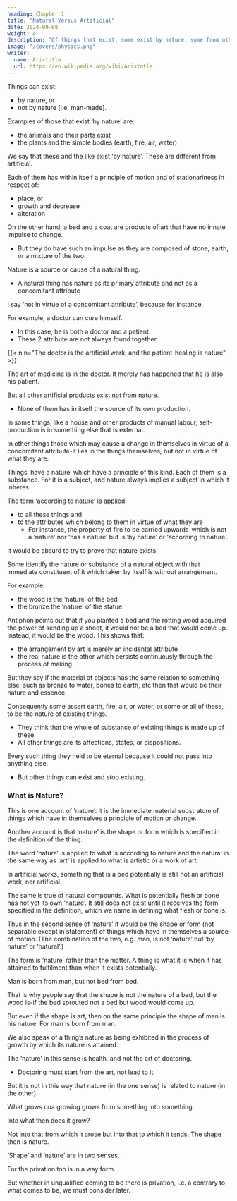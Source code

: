 ```yaml
---
heading: Chapter 1
title: "Natural Versus Artificial"
date: 2024-09-08
weight: 4
description: "Of things that exist, some exist by nature, some from other causes."
image: "/covers/physics.png"
writer:
  name: Aristotle 
  url: https://en.wikipedia.org/wiki/Aristotle
---
```



Things can exist:
- by nature, or
- not by nature [i.e. man-made].

Examples of those that exist ‘by nature’ are:
- the animals and their parts exist
- the plants and the simple bodies (earth, fire, air, water)

We say that these and the like exist ‘by nature’. These are different from artificial. 

<!-- These have features which differentiate them from the things that are not constituted by nature. -->

Each of them has within itself a principle of motion and of stationariness in respect of:
- place, or
- growth and decrease
- alteration

On the other hand, a bed and a coat are products of art that have no innate impulse to change.
- But they do have such an impulse as they are composed of stone, earth, or a mixture of the
two.
<!-- qua receiving these designations i.e. in so far as they   -->

Nature is a source or cause of a natural thing. 
- A natural thing has nature as its primary attribute and not as a concomitant attribute

<!-- an existing-thing being moved and of an existing-thing at rest. -->

  <!-- in that to which it belongs primarily, in virtue of itself and not in virtue of a concomitant attribute. -->

I say ‘not in virtue of a concomitant attribute’, because for instance, 

For example, a doctor can cure himself. 
- In this case, he is both a doctor and a patient. 
- These 2 attribute are not always found together.

{{< n n="The doctor is the artificial work, and the patient-healing is nature" >}}

The art of medicine is in the doctor. It merely has happened that he is also his patient.

<!-- Nevertheless it is not in so far as he is a patient that he possesses :  -->

 <!-- the same man is doctor and patient-and that is why these attributes are not always . So it is with -->

But all other artificial products exist not from nature. 
- None of them has in itself the source of its own production. 

In some things, like a house and other products of manual labour, self-production is in something else that is external. 

In other things those which may cause a change in themselves in virtue of a concomitant attribute-it lies in the things themselves, but not in virtue of what they are.

Things ‘have a nature’ which have a principle of this kind. Each of them is a substance. For it is a subject, and nature always implies a subject in which it inheres.

The term ‘according to nature’ is applied:
- to all these things and
- to the attributes which belong to them in virtue of what they are
  - For instance, the property of fire to be carried upwards-which is not a ‘nature’ nor ‘has a nature’ but is ‘by nature’ or ‘according to nature’.

<!-- What nature is, then, and the meaning of the terms ‘by nature’ and ‘according to nature’,
has been stated.  -->

It would be absurd to try to prove that nature exists.

<!-- It is obvious that there are many things of this kind, and to prove what is obvious by what is not is
the mark of a man who is unable to distinguish what is selfevident from what is not.

(This state of mind is clearly possible. 

A man blind from birth might reason about
colours. Presumably therefore such persons must be talking about words without any
thought to correspond.)  -->

Some identify the nature or substance of a natural object with that immediate constituent of it which taken by itself is without arrangement. 

For example:
- the wood is the ‘nature’ of the bed
- the bronze the ‘nature’ of the statue

Antiphon points out that if you planted a bed and the rotting wood acquired the power of sending up a shoot, it would not be a bed that would come up. Instead, it would be the wood. This shows that:
- the arrangement by art is merely an incidental attribute
- the real nature is the other which persists continuously through the process of making.

But they say if the material of objects has the same relation to something else, such as bronze to water, bones to earth, etc then that would be their nature and essence.

Consequently some assert earth, fire, air, or water, or some or all of these, to be the nature of existing things. 
- They think that the whole of substance of existing things is made up of these.
- All other things are its affections, states, or dispositions.
<!-- For whatever any one of them supposed to have this character whether one thing or more than one thing-this or these he declared to be . -->

Every such thing they held to be eternal because it could not pass into anything else.
- But other things can exist and stop existing. 


### What is Nature?

This is one account of ‘nature’: it is the immediate material substratum of things which have in themselves a principle of motion or change. 

Another account is that ‘nature’ is the shape or form which is specified in the definition of the thing.

The word ‘nature’ is applied to what is according to nature and the natural in the same way as ‘art’ is applied to what is artistic or a work of art. 

In artificial works, something that is a bed potentially is still not an artificial work, nor artificial.

 <!-- is anything artistic about a thing, if it is a bed only potentially, not yet having the form of a bed -->

 <!-- nor should we call it a work of art.  -->

The same is true of natural compounds. What is potentially flesh or bone has not yet its own ‘nature’. It still does not exist until it receives the form specified in the definition, which we name in defining what flesh or bone is.

Thus in the second sense of ‘nature’ it would be the shape or form (not separable except in statement) of things which have in themselves a source of motion. (The combination of the two, e.g. man, is not ‘nature’ but ‘by nature’ or ‘natural’.)

The form is ‘nature’ rather than the matter. A thing is what it is when it has attained to fulfilment than when it exists potentially.

Man is born from man, but not bed from bed.

That is why people say that the shape is not the nature of a bed, but the wood is-if the bed sprouted not a bed but wood would come up. 

But even if the shape is art, then on the same principle the shape of man is his nature. For man is born from man.

We also speak of a thing’s nature as being exhibited in the process of growth by which its nature is attained. 

The ‘nature’ in this sense is health, and not the art of doctoring.
 <!-- not like ‘doctoring’ which leads not to   -->
- Doctoring must start from the art, not lead to it. 

But it is not in this way that nature (in the one sense) is related to nature (in the other). 

What grows qua growing grows from something into something.

Into what then does it grow? 

Not into that from which it arose but into that to which it tends. The shape then is nature.

‘Shape’ and ‘nature’ are in two senses.

For the privation too is in a way form. 

But whether in unqualified coming to be there is privation, i.e. a contrary to what comes to be, we must consider later.
